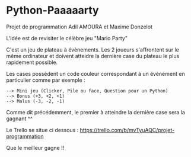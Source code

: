 # Python-Paaaaarty

Projet de programmation Adil AMOURA et Maxime Donzelot

L'idée est de revisiter le célèbre jeu "Mario Party"

C'est un jeu de plateau à évènements. Les 2 joueurs s'affrontent sur le même ordinateur et doivent atteidre la dernière
case du plateau le plus rapidement possible.

Les cases possèdent un code couleur correspondant à un évènement en particulier comme par exemple :

    --> Mini jeu (Clicker, Pile ou face, Question pour un Python)
    --> Bonus (+3, +2, +1)
    --> Malus (-3, -2, -1)

Comme dit précédemment, le premier à atteindre la dernière case sera la gagnant ^^

Le Trello se situe ci dessous :
https://trello.com/b/mvTyuAQC/projet-programmation

Que le meilleur gagne !!
